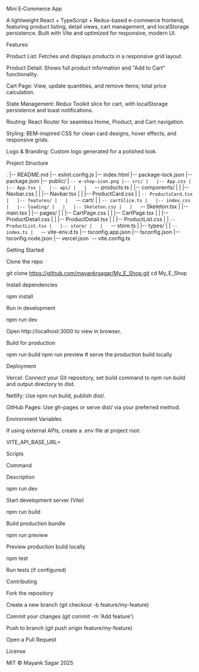Mini E‑Commerce App

A lightweight React + TypeScript + Redux-based e-commerce frontend, featuring product listing, detail views, cart management, and localStorage persistence. Built with Vite and optimized for responsive, modern UI.

Features

Product List: Fetches and displays products in a responsive grid layout.

Product Detail: Shows full product information and "Add to Cart" functionality.

Cart Page: View, update quantities, and remove items; total price calculation.

State Management: Redux Toolkit slice for cart, with localStorage persistence and toast notifications.

Routing: React Router for seamless Home, Product, and Cart navigation.

Styling: BEM-inspired CSS for clean card designs, hover effects, and responsive grids.

Logo & Branding: Custom logo generated for a polished look.

Project Structure

.
|-- README.md
|-- eslint.config.js
|-- index.html
|-- package-lock.json
|-- package.json
|-- public/
|   `-- e-shop-icon.png
|-- src/
|   |-- App.css
|   |-- App.tsx
|   |-- api/
|   |   `-- products.ts
|   |-- components/
|   |   |-- Navbar.css
|   |   |-- Navbar.tsx
|   |   |-- ProductCard.css
|   |   `-- ProductsCard.tsx
|   |-- features/
|   |   `-- cart/
|   |       `-- cartSlice.ts
|   |-- index.css
|   |-- loading/
|   |   |-- Skeleton.css
|   |   `-- Skeleton.tsx
|   |-- main.tsx
|   |-- pages/
|   |   |-- CartPage.css
|   |   |-- CartPage.tsx
|   |   |-- ProductDetail.css
|   |   |-- ProductDetail.tsx
|   |   |-- ProductList.css
|   |   `-- ProductList.tsx
|   |-- store/
|   |   `-- store.ts
|   |-- types/
|   |   `-- index.ts
|   `-- vite-env.d.ts
|-- tsconfig.app.json
|-- tsconfig.json
|-- tsconfig.node.json
|-- vercel.json
`-- vite.config.ts

Getting Started

Clone the repo

git clone https://github.com/mayankrsagar/My_E_Shop.git
cd My_E_Shop


Install dependencies

npm install

Run in development

npm run dev

Open http://localhost:3000 to view in browser.

Build for production

npm run build
npm run preview   # serve the production build locally

Deployment

Vercel: Connect your Git repository, set build command to npm run build and output directory to dist.

Netlify: Use npm run build, publish dist/.

GitHub Pages: Use gh-pages or serve dist/ via your preferred method.

Environment Variables

If using external APIs, create a .env file at project root:

VITE_API_BASE_URL=

Scripts

Command

Description

npm run dev

Start development server (Vite)

npm run build

Build production bundle

npm run preview

Preview production build locally

npm test

Run tests (if configured)

Contributing

Fork the repository

Create a new branch (git checkout -b feature/my-feature)

Commit your changes (git commit -m 'Add feature')

Push to branch (git push origin feature/my-feature)

Open a Pull Request

License

MIT © Mayank Sagar 2025